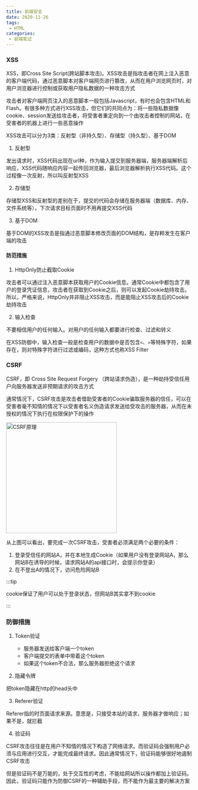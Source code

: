 ```yaml
---
title: 前端安全
date: 2020-11-26
tags:
 - HTML
categories:
 - 前端笔记
---
```


### XSS

XSS，即Cross Site Script(跨站脚本攻击)。XSS攻击是指攻击者在网上注入恶意的客户端代码，通过恶意脚本对客户端网页进行篡改，从而在用户浏览网页时，对用户浏览器进行控制或获取用户隐私数据的一种攻击方式

攻击者对客户端网页注入的恶意脚本一般包括Javascript，有时也会包含HTML和Flash。有很多种方式进行XSS攻击，但它们的共同点为：将一些隐私数据像cookie、session发送给攻击者，将受害者重定向到一个由攻击者控制的网站，在受害者的机器上进行一些恶意操作

XSS攻击可以分为3类：反射型（非持久型）、存储型（持久型）、基于DOM

1. 反射型

发出请求时，XSS代码出现在url种，作为输入提交到服务器端，服务器端解析后响应，XSS代码随响应内容一起传回浏览器，最后浏览器解析执行XSS代码。这个过程像一次反射，所以叫反射型XSS

2. 存储型

存储型XSS和反射型的差别在于，提交的代码会存储在服务器端（数据库、内存、文件系统等），下次请求目标页面时不用再提交XSS代码

3. 基于DOM

基于DOM的XSS攻击是指通过恶意脚本修改页面的DOM结构，是存粹发生在客户端的攻击

#### 防范措施

1. HttpOnly防止截取Cookie

攻击者可以通过注入恶意脚本获取用户的Cookie信息。通常Cookie中都包含了用户的登录凭证信息，攻击者在获取到Cookie之后，则可以发起Cookie劫持攻击。所以，严格来说，HttpOnly并非阻止XSS攻击，而是能阻止XSS攻击后的Cookie劫持攻击

2. 输入检查

不要相信用户的任何输入。对用户的任何输入都要进行检查、过滤和转义

在XSS防御中，输入检查一般是检查用户的数据中是否包含`<`、`>`等特殊字符，如果存在，则对特殊字符进行过滤或编码，这种方式也称XSS Filter

### CSRF

CSRF，即 Cross Site Request Forgery （跨站请求伪造），是一种劫持受信任用户向服务器发送非预期请求的攻击方式

通常情况下，CSRF攻击是攻击者借助受害者的Cookie骗取服务器的信任，可以在受害者毫不知情的情况下以受害者名义伪造请求发送给受攻击的服务器，从而在未授权的情况下执行在权限保护下的操作

<img style="height: 300px" :src="$withBase('/CSRF.jpg')" alt="CSRF原理">

从上图可以看出，要完成一次CSRF攻击，受害者必须满足两个必要的条件：

1. 登录受信任的网站A，并在本地生成Cookie（如果用户没有登录网站A，那么网站B在诱导的时候，请求网站A的api接口时，会提示你登录）
2. 在不登出A的情况下，访问危险网站B

:::tip

cookie保证了用户可以处于登录状态，但网站B其实拿不到cookie

:::

### 防御措施

1. Token验证
   * 服务器发送给客户端一个token
   * 客户端提交的表单中带着这个token
   * 如果这个token不合法，那么服务器拒绝这个请求

2. 隐藏令牌

把token隐藏在http的head头中

3. Referer验证

Referer指的时页面请求来源。意思是，只接受本站的请求，服务器才做响应；如果不是，就拦截

4. 验证码

CSRF攻击往往是在用户不知情的情况下构造了网络请求。而验证码会强制用户必须与应用进行交互，才能完成最终请求。因此通常情况下，验证码能够很好地遏制CSRF攻击

但是验证码不是万能的，处于交互性的考虑，不能给网站所以操作都加上验证码。因此，验证码只能作为防御CSRF的一种辅助手段，而不能作为最主要的解决方案